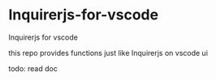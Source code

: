 # Inquirerjs-for-vscode
Inquirerjs for vscode

this repo provides functions just like Inquirerjs on vscode ui

todo: read doc
